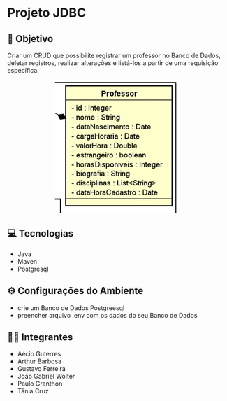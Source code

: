 # ﻿﻿Projeto JDBC
## :dart: Objetivo
Criar um CRUD que possibilite registrar um professor no Banco de Dados, deletar registros, realizar alterações e listá-los a partir de uma requisição específica.  

<div align="center">
  <img src="Docs/image.png">
</div>
  
## :computer: Tecnologias
- Java
- Maven
- Postgresql
## :gear: Configurações do Ambiente
- crie um Banco de Dados Postgreesql
- preencher arquivo .env com os dados do seu Banco de Dados
## :man_technologist: Integrantes
- Aécio Guterres
- Arthur Barbosa
- Gustavo Ferreira
- João Gabriel Wolter
- Paulo Granthon
- Tânia Cruz






